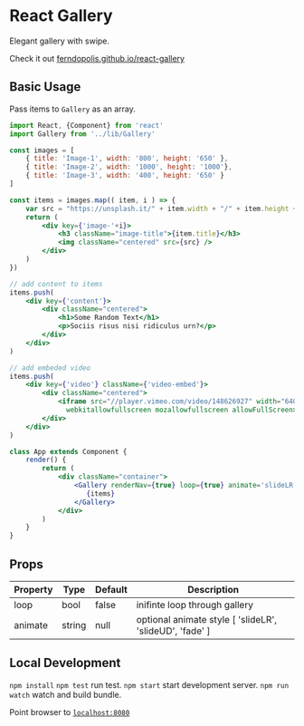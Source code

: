 # React Gallery

Elegant gallery with swipe.

Check it out
[ferndopolis.github.io/react-gallery](http://ferndopolis.github.io/react-gallery/)

## Basic Usage

Pass items to `Gallery` as an array.

```jsx
import React, {Component} from 'react'
import Gallery from '../lib/Gallery'

const images = [
    { title: 'Image-1', width: '800', height: '650' },
    { title: 'Image-2', width: '1000', height: '1000'},
    { title: 'Image-3', width: '400', height: '650' }
]

const items = images.map(( item, i ) => {
    var src = "https://unsplash.it/" + item.width + "/" + item.height + "/?random";
    return (
        <div key={'image-'+i}>
            <h3 className="image-title">{item.title}</h3>
            <img className="centered" src={src} />
        </div>
    )
})

// add content to items
items.push(
    <div key={'content'}>
        <div className="centered">
            <h1>Some Random Text</h1>
            <p>Sociis risus nisi ridiculus urn?</p>
        </div>
    </div>
)

// add embeded video
items.push(
    <div key={'video'} className={'video-embed'}>
        <div className="centered">
            <iframe src="//player.vimeo.com/video/148626927" width="640px" height="420px" frameBorder="0"
              webkitallowfullscreen mozallowfullscreen allowFullScreen></iframe>
        </div>
    </div>
)

class App extends Component {
    render() {
        return (
            <div className="container">
                <Gallery renderNav={true} loop={true} animate='slideLR'>
                   {items}
                </Gallery>
            </div>
        )
    }
}
```

## Props

|Property|Type|Default|Description|
|--------|----|-------|-----------|
| loop | bool | false | inifinte loop through gallery |
| animate | string | null | optional animate style [ 'slideLR', 'slideUD', 'fade' ] |


## Local Development

` npm install `
` npm test ` run test.
` npm start ` start development server.
` npm run watch ` watch and build bundle.

Point browser to [`localhost:8080`](http://localhost:8080)
